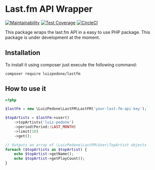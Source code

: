 # Last.fm API Wrapper

[![Maintainability](https://api.codeclimate.com/v1/badges/0ba948481d444492a2f7/maintainability)](https://codeclimate.com/github/luizpedone/lastfm/maintainability)
[![Test Coverage](https://api.codeclimate.com/v1/badges/0ba948481d444492a2f7/test_coverage)](https://codeclimate.com/github/luizpedone/lastfm/test_coverage)
[![CircleCI](https://circleci.com/gh/luizpedone/lastfm/tree/master.svg?style=svg)](https://circleci.com/gh/luizpedone/lastfm/tree/master)

This package wraps the last.fm API in a easy to use PHP package. This package is under development at the moment.

## Installation

To install it using composer just execute the following command:

```
composer require luizpedone/lastfm
```

## How to use it

```php
<?php

$lastFm = new \LuizPedone\LastFM\LastFM('your-last-fm-api-key');

$topArtists = $lastFm->user()
    ->topArtists('luiz-pedone')
    ->period(Period::LAST_MONTH)
    ->limit(10)
    ->get();

// Outputs an array of \LuizPedone\LastFM\User\TopArtist objects
foreach ($topArtists as $topArtist) {
    echo $topArtist->getName();
    echo $topArtist->getPlayCount();
}

```
